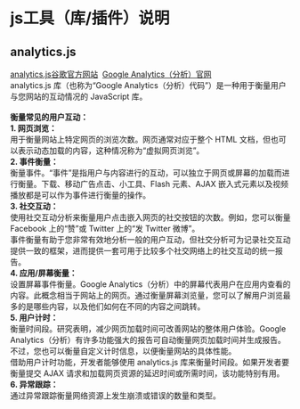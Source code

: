 # js工具（库/插件）说明<br>
## analytics.js
[analytics.js谷歌官方网站](https://developers.google.cn/analytics/devguides/collection/analyticsjs)&nbsp;
[Google Analytics（分析）官网](https://developers.google.cn/analytics)<br>
analytics.js 库（也称为“Google Analytics（分析）代码”）是一种用于衡量用户与您网站的互动情况的 JavaScript 库。<br><br>
**衡量常见的用户互动：**<br>
**1. 网页浏览：**<br>用于衡量网站上特定网页的浏览次数。网页通常对应于整个 HTML 文档，但也可以表示动态加载的内容，这种情况称为“虚拟网页浏览”。<br>
**2. 事件衡量：**<br>衡量事件。“事件”是指用户与内容进行的互动，可以独立于网页或屏幕的加载而进行衡量。下载、移动广告点击、小工具、Flash 元素、AJAX 嵌入式元素以及视频播放都是可以作为事件进行衡量的操作。<br>
**3. 社交互动：**<br>使用社交互动分析来衡量用户点击嵌入网页的社交按钮的次数。例如，您可以衡量 Facebook 上的“赞”或 Twitter 上的“发 Twitter 微博”。<br>事件衡量有助于您非常有效地分析一般的用户互动，但社交分析可为记录社交互动提供一致的框架，进而提供一套可用于比较多个社交网络上的社交互动的统一报告。<br>
**4. 应用/屏幕衡量：**<br>设置屏幕事件衡量。Google Analytics（分析）中的屏幕代表用户在应用内查看的内容。此概念相当于网站上的网页。通过衡量屏幕浏览量，您可以了解用户浏览最多的是哪些内容，以及他们如何在不同的内容之间跳转。<br>
**5. 用户计时：**<br>衡量时间段。研究表明，减少网页加载时间可改善网站的整体用户体验。Google Analytics（分析）有许多功能强大的报告可自动衡量网页加载时间并生成报告。不过，您也可以衡量自定义计时信息，以便衡量网站的具体性能。<br>借助用户计时功能，开发者能够使用 analytics.js 库来衡量时间段。如果开发者要衡量提交 AJAX 请求和加载网页资源的延迟时间或所需时间，该功能特别有用。<br>
**6. 异常跟踪：**<br>通过异常跟踪衡量网络资源上发生崩溃或错误的数量和类型。

